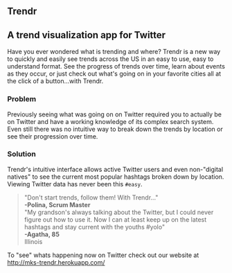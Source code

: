 Trendr
-------

## A trend visualization app for Twitter ##

  Have you ever wondered what is trending and where? Trendr is a new way to quickly and easily see trends across the US in an easy to use, easy to understand format. See the progress of trends over time, learn about events as they occur, or just check out what's going on in your favorite cities all at the click of a button...with Trendr.
  
### Problem ###
   Previously seeing what was going on on Twitter required you to actually be on Twitter and have a working knowledge of its complex search system. Even still there was no intuitive way to break down the trends by location or see their progression over time. 
  
### Solution ###
   Trendr's intuitive interface allows active Twitter users and even non-"digital natives" to see the current most popular hashtags broken down by location. Viewing Twitter data has never been this `#easy`. 

  >"Don't start trends, follow them! With Trendr..." <br> **-Polina, Scrum Master** <br> 
  > "My grandson's always talking about the Twitter, but I could never figure out how to use it. Now I can at least keep up on the latest hashtags and stay current with the youths #yolo"  
  > **-Agatha, 85** <br> Illinois

To "see" whats happening now on Twitter check out our website at <http://mks-trendr.herokuapp.com/>